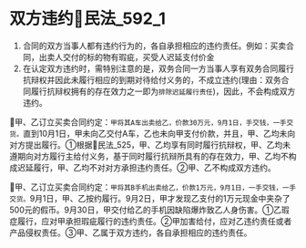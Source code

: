 # 双方违约🚪民法_592_1
1. 合同的双方当事人都有违约行为的，各自承担相应的违约责任。例如：买卖合同，出卖人交付的标的物有瑕疵，买受人迟延支付价金
2. 在认定双方违约时，需特别注意的是，双务合同一方当事人享有双务合同履行抗辩权并因此未履行相应的到期对待给付义务的，不成立违约(理由：双务合同履行抗辩权拥有的存在效力之一即为`排除迟延履行责任`)，因此，不会构成双方违约。

🍐甲、乙订立买卖合同约定：`甲将其A车出卖给乙，价款30万元，9月1日，手交钱，一手交货。`直到10月1日，甲未向乙交付A车，乙也未向甲支付价款，并且，甲、乙均未向对方提出履行。①根据🚪民法_525，甲、乙均享有同时履行抗辩权，甲、乙均未遵期向对方履行主给付义务，基于同时履行抗辩所具有的存在效力，甲、乙均不构成迟延履行，甲、乙均不对对方承担违约责任。②甲、乙不构成双方违约。

🍐甲、乙订立买卖合同约定：`甲将其B手机出卖给乙，价款1万元，9月1日，一手交钱，一手交货。`9月1日，甲、乙按约履行。9月2日，甲才发现乙支付的1万元现金中夹杂了500元的假币。9月30日，甲交付给乙的手机因缺陷爆炸致乙人身伤害。①乙瑕症履行，应对甲承担瑕疵履行的违约责任。②甲加害给付，应对乙违约责任或者产品侵权责任。③甲、乙属于双方违约，各自承担相应的违约责任。
